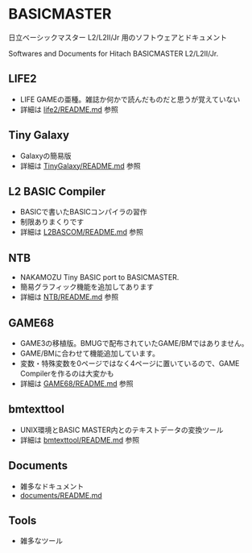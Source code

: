 # BASICMASTER

日立ベーシックマスター L2/L2II/Jr 用のソフトウェアとドキュメント

Softwares and Documents for Hitach BASICMASTER L2/L2II/Jr.

## LIFE2

- LIFE GAMEの亜種。雑誌か何かで読んだものだと思うが覚えていない
- 詳細は [life2/README.md](life2/README.md) 参照

## Tiny Galaxy

- Galaxyの簡易版
- 詳細は [TinyGalaxy/README.md](TinyGalaxy/README.md) 参照

## L2 BASIC Compiler

- BASICで書いたBASICコンパイラの習作
- 制限ありまくりです
- 詳細は [L2BASCOM/README.md](L2BASCOM/README.md) 参照

## NTB

- NAKAMOZU Tiny BASIC port to BASICMASTER.
- 簡易グラフィック機能を追加してあります
- 詳細は [NTB/README.md](NTB/README.md) 参照

## GAME68

- GAME3の移植版。BMUGで配布されていたGAME/BMではありません。
- GAME/BMに合わせて機能追加しています。
- 変数・特殊変数を0ページではなく4ページに置いているので、GAME Compilerを作るのは大変かも
- 詳細は [GAME68/README.md](GAME68/README.md) 参照

## bmtexttool

- UNIX環境とBASIC MASTER内とのテキストデータの変換ツール
- 詳細は [bmtexttool/README.md](bmtexttool/README.md) 参照

## Documents

- 雑多なドキュメント
- [documents/README.md](documents/README.md)

## Tools

- 雑多なツール

